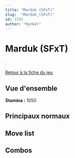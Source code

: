 ```yaml
---
title: "Marduk (SFxT)"
slug:  "Marduk_(SFxT)"
id: 2192
author: "Hynkel"
---
```


# Marduk (SFxT)

.

[Retour à la fiche du jeu](Street_Fighter_x_Tekken "wikilink")

## Vue d'ensemble

**Stamina :** 1050

## Principaux normaux

## Move list

## Combos
